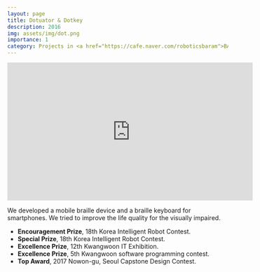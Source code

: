 ```yaml
---
layout: page
title: Dotuator & Dotkey
description: 2016
img: assets/img/dot.png
importance: 1
category: Projects in <a href="https://cafe.naver.com/roboticsbaram">BARAM</a> as a academic club
---
```


<div align="center">
  <iframe width="560" height="315" src="https://www.youtube.com/embed/bAnrB030K8U?si=0BWCG6f3DC9f5BeK" title="YouTube video player" frameborder="0" allow="accelerometer; autoplay; clipboard-write; encrypted-media; gyroscope; picture-in-picture; web-share" allowfullscreen></iframe>
</div>

We developed a mobile braille device and a braille keyboard for smartphones. We tried to improve the life quality for the visually impaired.         
<ul>
  <li><b>Encouragement Prize</b>, 18th Korea Intelligent Robot Contest.</li>   
  <li><b>Special Prize</b>, 18th Korea Intelligent Robot Contest.</li>
  <li><b>Excellence Prize</b>, 12th Kwangwoon IT Exhibition.</li>
  <li><b>Excellence Prize</b>, 5th Kwangwoon software programming contest.</li>
  <li><b>Top Award</b>, 2017 Nowon-gu, Seoul Capstone Design Contest.</li>
</ul> 

